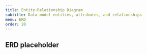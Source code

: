 ```yaml
---
title: Entity-Relationship Diagram
subtitle: Data model entities, attributes, and relationships
menu: ERD
order: 20
---
```


## ERD placeholder